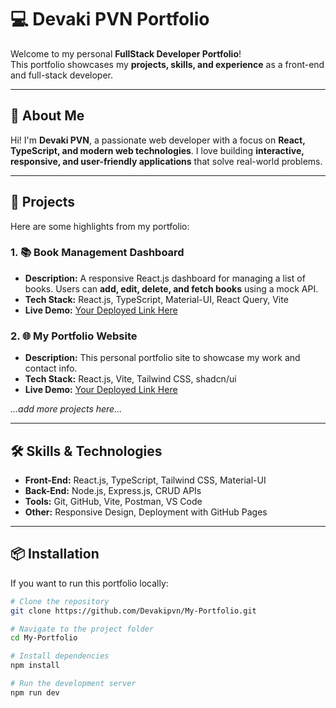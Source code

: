 # 💻 Devaki PVN Portfolio

Welcome to my personal **FullStack Developer Portfolio**!  
This portfolio showcases my **projects, skills, and experience** as a front-end and full-stack developer.

---

## 🔹 About Me

Hi! I'm **Devaki PVN**, a passionate web developer with a focus on **React, TypeScript, and modern web technologies**. I love building **interactive, responsive, and user-friendly applications** that solve real-world problems.  

---

## 🚀 Projects

Here are some highlights from my portfolio:

### 1. 📚 Book Management Dashboard
- **Description:** A responsive React.js dashboard for managing a list of books. Users can **add, edit, delete, and fetch books** using a mock API.
- **Tech Stack:** React.js, TypeScript, Material-UI, React Query, Vite
- **Live Demo:** [Your Deployed Link Here](#)

### 2. 🌐 My Portfolio Website
- **Description:** This personal portfolio site to showcase my work and contact info.
- **Tech Stack:** React.js, Vite, Tailwind CSS, shadcn/ui
- **Live Demo:** [Your Deployed Link Here](#)

*…add more projects here…*

---

## 🛠️ Skills & Technologies

- **Front-End:** React.js, TypeScript, Tailwind CSS, Material-UI
- **Back-End:** Node.js, Express.js, CRUD APIs
- **Tools:** Git, GitHub, Vite, Postman, VS Code
- **Other:** Responsive Design, Deployment with GitHub Pages

---

## 📦 Installation

If you want to run this portfolio locally:

```bash
# Clone the repository
git clone https://github.com/Devakipvn/My-Portfolio.git

# Navigate to the project folder
cd My-Portfolio

# Install dependencies
npm install

# Run the development server
npm run dev
